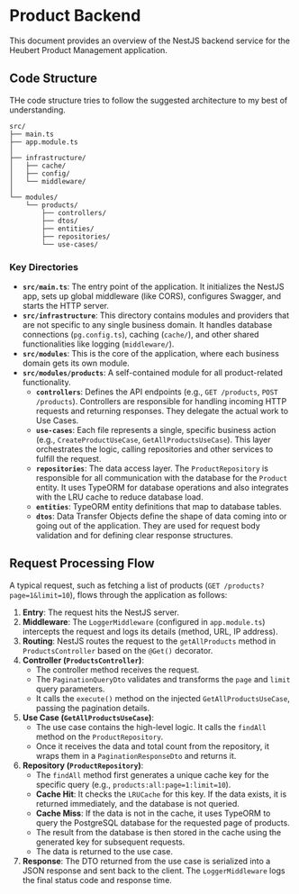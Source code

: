# Product Backend

This document provides an overview of the NestJS backend service for the Heubert Product Management application.

## Code Structure

THe code structure tries to follow the suggested architecture to my best of understanding.

```
src/
├── main.ts
├── app.module.ts
│
├── infrastructure/
│   ├── cache/
│   ├── config/
│   └── middleware/
│
└── modules/
    └── products/
        ├── controllers/
        ├── dtos/
        ├── entities/
        ├── repositories/
        └── use-cases/
```

### Key Directories

-   **`src/main.ts`**: The entry point of the application. It initializes the NestJS app, sets up global middleware (like CORS), configures Swagger, and starts the HTTP server.
-   **`src/infrastructure`**: This directory contains modules and providers that are not specific to any single business domain. It handles database connections (`pg.config.ts`), caching (`cache/`), and other shared functionalities like logging (`middleware/`).
-   **`src/modules`**: This is the core of the application, where each business domain gets its own module.
-   **`src/modules/products`**: A self-contained module for all product-related functionality.
    -   **`controllers`**: Defines the API endpoints (e.g., `GET /products`, `POST /products`). Controllers are responsible for handling incoming HTTP requests and returning responses. They delegate the actual work to Use Cases.
    -   **`use-cases`**: Each file represents a single, specific business action (e.g., `CreateProductUseCase`, `GetAllProductsUseCase`). This layer orchestrates the logic, calling repositories and other services to fulfill the request.
    -   **`repositories`**: The data access layer. The `ProductRepository` is responsible for all communication with the database for the `Product` entity. It uses TypeORM for database operations and also integrates with the LRU cache to reduce database load.
    -   **`entities`**: TypeORM entity definitions that map to database tables.
    -   **`dtos`**: Data Transfer Objects define the shape of data coming into or going out of the application. They are used for request body validation and for defining clear response structures.

## Request Processing Flow

A typical request, such as fetching a list of products (`GET /products?page=1&limit=10`), flows through the application as follows:

1.  **Entry**: The request hits the NestJS server.
2.  **Middleware**: The `LoggerMiddleware` (configured in `app.module.ts`) intercepts the request and logs its details (method, URL, IP address).
3.  **Routing**: NestJS routes the request to the `getAllProducts` method in `ProductsController` based on the `@Get()` decorator.
4.  **Controller (`ProductsController`)**:
    -   The controller method receives the request.
    -   The `PaginationQueryDto` validates and transforms the `page` and `limit` query parameters.
    -   It calls the `execute()` method on the injected `GetAllProductsUseCase`, passing the pagination details.
5.  **Use Case (`GetAllProductsUseCase`)**:
    -   The use case contains the high-level logic. It calls the `findAll` method on the `ProductRepository`.
    -   Once it receives the data and total count from the repository, it wraps them in a `PaginationResponseDto` and returns it.
6.  **Repository (`ProductRepository`)**:
    -   The `findAll` method first generates a unique cache key for the specific query (e.g., `products:all:page=1:limit=10`).
    -   **Cache Hit**: It checks the `LRUCache` for this key. If the data exists, it is returned immediately, and the database is not queried.
    -   **Cache Miss**: If the data is not in the cache, it uses TypeORM to query the PostgreSQL database for the requested page of products.
    -   The result from the database is then stored in the cache using the generated key for subsequent requests.
    -   The data is returned to the use case.
7.  **Response**: The DTO returned from the use case is serialized into a JSON response and sent back to the client. The `LoggerMiddleware` logs the final status code and response time.
